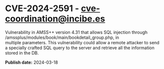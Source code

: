 # CVE-2024-2591 - cve-coordination@incibe.es

Vulnerability in AMSS++ version 4.31 that allows SQL injection through /amssplus/modules/book/main/bookdetail_group.php, in multiple parameters. This vulnerability could allow a remote attacker to send a specially crafted SQL query to the server and retrieve all the information stored in the DB.

**Publish date:** 2024-03-18
